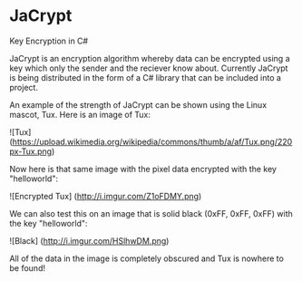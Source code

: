 # JaCrypt
Key Encryption in C#

JaCrypt is an encryption algorithm whereby data can be encrypted using a key
which only the sender and the reciever know about. Currently JaCrypt is being
distributed in the form of a C# library that can be included into a project.

An example of the strength of JaCrypt can be shown using the Linux mascot, Tux.
Here is an image of Tux:

![Tux]
(https://upload.wikimedia.org/wikipedia/commons/thumb/a/af/Tux.png/220px-Tux.png)

Now here is that same image with the pixel data encrypted with the key "helloworld":

![Encrypted Tux]
(http://i.imgur.com/Z1oFDMY.png)

We can also test this on an image that is solid black (0xFF, 0xFF, 0xFF) with the key "helloworld":

![Black]
(http://i.imgur.com/HSlhwDM.png)

All of the data in the image is completely obscured and Tux is nowhere to be found!
